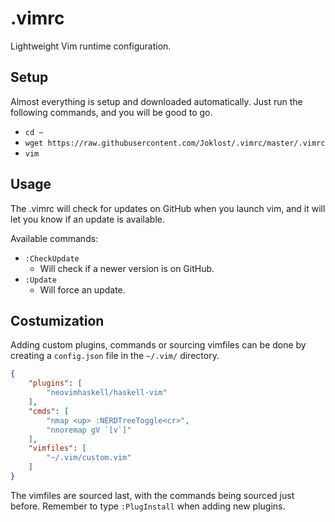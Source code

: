 # .vimrc
Lightweight Vim runtime configuration.

## Setup
Almost everything is setup and downloaded automatically. Just run the following commands, and you will be good to go.

* `cd ~`
* `wget https://raw.githubusercontent.com/Joklost/.vimrc/master/.vimrc`
* `vim`

## Usage
The .vimrc will check for updates on GitHub when you launch vim, and it will let you know if an update is available.

Available commands:
* `:CheckUpdate`
  * Will check if a newer version is on GitHub.
* `:Update`
  * Will force an update.

## Costumization
Adding custom plugins, commands or sourcing vimfiles can be done by creating a `config.json` file in the `~/.vim/` directory.

```json
{
    "plugins": [
        "neovimhaskell/haskell-vim"
    ],
    "cmds": [
        "nmap <up> :NERDTreeToggle<cr>",
        "nnoremap gV `[v`]"
    ],
    "vimfiles": [
        "~/.vim/custom.vim"
    ]
}
```

The vimfiles are sourced last, with the commands being sourced just before. Remember to type `:PlugInstall` when adding new plugins.

